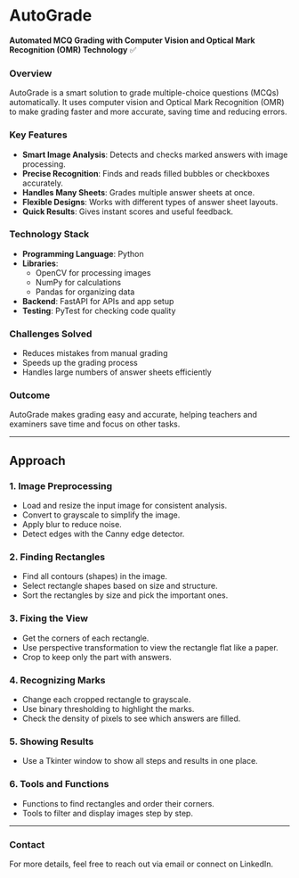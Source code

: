 # AutoGrade  
**Automated MCQ Grading with Computer Vision and Optical Mark Recognition (OMR) Technology** ✅  

### Overview  
AutoGrade is a smart solution to grade multiple-choice questions (MCQs) automatically. It uses computer vision and Optical Mark Recognition (OMR) to make grading faster and more accurate, saving time and reducing errors.

### Key Features  
- **Smart Image Analysis**: Detects and checks marked answers with image processing.  
- **Precise Recognition**: Finds and reads filled bubbles or checkboxes accurately.  
- **Handles Many Sheets**: Grades multiple answer sheets at once.  
- **Flexible Designs**: Works with different types of answer sheet layouts.  
- **Quick Results**: Gives instant scores and useful feedback.

### Technology Stack  
- **Programming Language**: Python  
- **Libraries**:  
  - OpenCV for processing images  
  - NumPy for calculations  
  - Pandas for organizing data  
- **Backend**: FastAPI for APIs and app setup  
- **Testing**: PyTest for checking code quality  

### Challenges Solved  
- Reduces mistakes from manual grading  
- Speeds up the grading process  
- Handles large numbers of answer sheets efficiently  

### Outcome  
AutoGrade makes grading easy and accurate, helping teachers and examiners save time and focus on other tasks.

---

## Approach  

### 1. Image Preprocessing  
- Load and resize the input image for consistent analysis.  
- Convert to grayscale to simplify the image.  
- Apply blur to reduce noise.  
- Detect edges with the Canny edge detector.  

### 2. Finding Rectangles  
- Find all contours (shapes) in the image.  
- Select rectangle shapes based on size and structure.  
- Sort the rectangles by size and pick the important ones.  

### 3. Fixing the View  
- Get the corners of each rectangle.  
- Use perspective transformation to view the rectangle flat like a paper.  
- Crop to keep only the part with answers.  

### 4. Recognizing Marks  
- Change each cropped rectangle to grayscale.  
- Use binary thresholding to highlight the marks.  
- Check the density of pixels to see which answers are filled.  

### 5. Showing Results  
- Use a Tkinter window to show all steps and results in one place.  

### 6. Tools and Functions  
- Functions to find rectangles and order their corners.  
- Tools to filter and display images step by step.  

---

### Contact  
For more details, feel free to reach out via email or connect on LinkedIn.  

